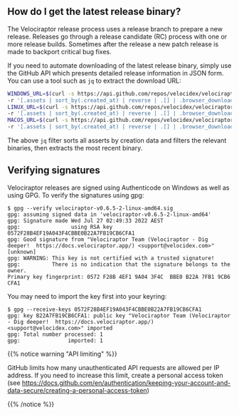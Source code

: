 ## How do I get the latest release binary?

The Velociraptor release process uses a release branch to prepare a
new release. Releases go through a release candidate (RC) process with
one or more release builds.  Sometimes after the release a new patch
release is made to backport critical bug fixes.

If you need to automate downloading of the latest release binary,
simply use the GitHub API which presents detailed release information
in JSON form. You can use a tool such as `jq` to extract the download
URL:

```bash
WINDOWS_URL=$(curl -s https://api.github.com/repos/velocidex/velociraptor/releases/latest | jq
-r '[.assets | sort_by(.created_at) | reverse | .[] | .browser_download_url | select(test("windows-amd64.exe$"))][0]')
LINUX_URL=$(curl -s https://api.github.com/repos/velocidex/velociraptor/releases/latest | jq
-r '[.assets | sort_by(.created_at) | reverse | .[] | .browser_download_url | select(test("linux-amd64$"))][0]')
MACOS_URL=$(curl -s https://api.github.com/repos/velocidex/velociraptor/releases/latest | jq
-r '[.assets | sort_by(.created_at) | reverse | .[] | .browser_download_url | select(test("darwin-amd64$"))][0]')
```

The above `jq` filter sorts all asserts by creation data and filters
the relevant binaries, then extracts the most recent binary.

## Verifying signatures

Velociraptor releases are signed using Authenticode on Windows as well
as using GPG. To verify the signatures using gpg:

```
$ gpg --verify velociraptor-v0.6.5-2-linux-amd64.sig
gpg: assuming signed data in 'velociraptor-v0.6.5-2-linux-amd64'
gpg: Signature made Wed Jul 27 02:49:33 2022 AEST
gpg:                using RSA key 0572F28B4EF19A043F4CBBE0B22A7FB19CB6CFA1
gpg: Good signature from "Velociraptor Team (Velociraptor - Dig deeper!  https://docs.velociraptor.app/) <support@velocidex.com>" [unknown]
gpg: WARNING: This key is not certified with a trusted signature!
gpg:          There is no indication that the signature belongs to the owner.
Primary key fingerprint: 0572 F28B 4EF1 9A04 3F4C  BBE0 B22A 7FB1 9CB6 CFA1
```

You may need to import the key first into your keyring:

```
$ gpg --receive-keys 0572F28B4EF19A043F4CBBE0B22A7FB19CB6CFA1
gpg: key B22A7FB19CB6CFA1: public key "Velociraptor Team (Velociraptor - Dig deeper!  https://docs.velociraptor.app/) <support@velocidex.com>" imported
gpg: Total number processed: 1
gpg:               imported: 1
```


{{% notice warning "API limiting" %}}

GitHub limits how many unauthenticated API requests are allowed per IP
address. If you need to increase this limit, create a personal access
token (see
https://docs.github.com/en/authentication/keeping-your-account-and-data-secure/creating-a-personal-access-token)

{{% /notice %}}
